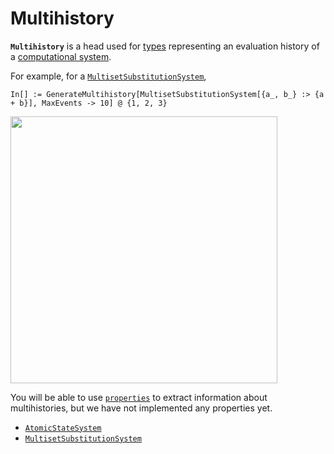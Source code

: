 # Multihistory

**`Multihistory`** is a head used for [types](/Documentation/Types/README.md) representing an evaluation history of a
[computational system](/Documentation/Systems/README.md).

For example, for a [`MultisetSubstitutionSystem`](/Documentation/Systems/MultisetSubstitutionSystem.md),

```wl
In[] := GenerateMultihistory[MultisetSubstitutionSystem[{a_, b_} :> {a + b}], MaxEvents -> 10] @ {1, 2, 3}
```

<img src="/Documentation/Images/MultisetMultihistory.png" width="426.6">

You will be able to use [`properties`](/Documentation/Properties/README.md) to extract information about multihistories,
but we have not implemented any properties yet.

- [`AtomicStateSystem`](AtomicStateSystem0.md)
- [`MultisetSubstitutionSystem`](MultisetSubstitutionSystem0.md)
